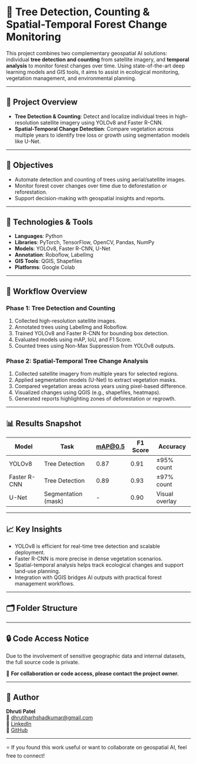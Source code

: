 # 🌳 Tree Detection, Counting & Spatial-Temporal Forest Change Monitoring

This project combines two complementary geospatial AI solutions: individual **tree detection and counting** from satellite imagery, and **temporal analysis** to monitor forest changes over time. Using state-of-the-art deep learning models and GIS tools, it aims to assist in ecological monitoring, vegetation management, and environmental planning.

---

## 📌 Project Overview

- **Tree Detection & Counting**: Detect and localize individual trees in high-resolution satellite imagery using YOLOv8 and Faster R-CNN.
- **Spatial-Temporal Change Detection**: Compare vegetation across multiple years to identify tree loss or growth using segmentation models like U-Net.

---

## 🎯 Objectives

- Automate detection and counting of trees using aerial/satellite images.
- Monitor forest cover changes over time due to deforestation or reforestation.
- Support decision-making with geospatial insights and reports.

---

## 🧰 Technologies & Tools

- **Languages**: Python  
- **Libraries**: PyTorch, TensorFlow, OpenCV, Pandas, NumPy  
- **Models**: YOLOv8, Faster R-CNN, U-Net  
- **Annotation**: Roboflow, LabelImg  
- **GIS Tools**: QGIS, Shapefiles  
- **Platforms**: Google Colab  

---

## 🔁 Workflow Overview

### Phase 1: Tree Detection and Counting
1. Collected high-resolution satellite images.
2. Annotated trees using LabelImg and Roboflow.
3. Trained YOLOv8 and Faster R-CNN for bounding box detection.
4. Evaluated models using mAP, IoU, and F1 Score.
5. Counted trees using Non-Max Suppression from YOLOv8 outputs.

### Phase 2: Spatial-Temporal Tree Change Analysis
1. Collected satellite imagery from multiple years for selected regions.
2. Applied segmentation models (U-Net) to extract vegetation masks.
3. Compared vegetation areas across years using pixel-based difference.
4. Visualized changes using QGIS (e.g., shapefiles, heatmaps).
5. Generated reports highlighting zones of deforestation or regrowth.

---

## 📊 Results Snapshot

| Model        | Task               | mAP@0.5 | F1 Score | Accuracy       |
|--------------|--------------------|---------|----------|----------------|
| YOLOv8       | Tree Detection      | 0.87    | 0.91     | ±95% count     |
| Faster R-CNN | Tree Detection      | 0.89    | 0.93     | ±97% count     |
| U-Net        | Segmentation (mask) | -       | 0.90     | Visual overlay |

---

## 📈 Key Insights

- YOLOv8 is efficient for real-time tree detection and scalable deployment.
- Faster R-CNN is more precise in dense vegetation scenarios.
- Spatial-temporal analysis helps track ecological changes and support land-use planning.
- Integration with QGIS bridges AI outputs with practical forest management workflows.

---

## 🗂️ Folder Structure


---

## 🔒 Code Access Notice

Due to the involvement of sensitive geographic data and internal datasets, the full source code is private.

📩 **For collaboration or code access, please contact the project owner.**

---

## 👤 Author

**Dhruti Patel**  
📧 dhrutiharhshadkumar@gmail.com  
🔗 [LinkedIn](https://www.linkedin.com/in/dhruti-p-)  
🐙 [GitHub](https://github.com/dhrutipatel18)

---

⭐ If you found this work useful or want to collaborate on geospatial AI, feel free to connect!
